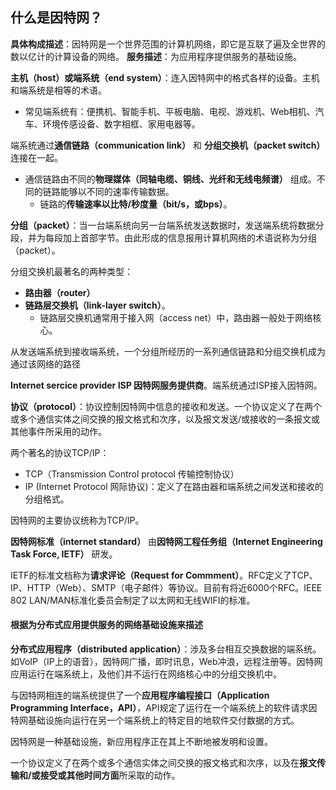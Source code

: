 ## 什么是因特网？
**具体构成描述**：因特网是一个世界范围的计算机网络，即它是互联了遍及全世界的数以亿计的计算设备的网络。
**服务描述**：为应用程序提供服务的基础设施。

**主机（host）或端系统（end system）**：连入因特网中的格式各样的设备。主机和端系统是相等的术语。
- 常见端系统有：便携机、智能手机、平板电脑、电视、游戏机、Web相机、汽车、环境传感设备、数字相框、家用电器等。

端系统通过**通信链路（communication link）** 和 **分组交换机（packet switch）** 连接在一起。

- 通信链路由不同的**物理媒体（同轴电缆、铜线、光纤和无线电频谱）** 组成。不同的链路能够以不同的速率传输数据。
    - 链路的**传输速率以比特/秒度量（bit/s，或bps）**。

**分组（packet）**：当一台端系统向另一台端系统发送数据时，发送端系统将数据分段，并为每段加上首部字节。由此形成的信息报用计算机网络的术语说称为分组（packet）。

分组交换机最著名的两种类型：
- **路由器（router）**
- **链路层交换机（link-layer switch）**。
    - 链路层交换机通常用于接入网（access net）中，路由器一般处于网络核心。

从发送端系统到接收端系统，一个分组所经历的一系列通信链路和分组交换机成为通过该网络的路径

**Internet sercice provider ISP 因特网服务提供商**。端系统通过ISP接入因特网。

**协议（protocol）**：协议控制因特网中信息的接收和发送。一个协议定义了在两个或多个通信实体之间交换的报文格式和次序，以及报文发送/或接收的一条报文或其他事件所采用的动作。

两个著名的协议TCP/IP：

- TCP（Transmission Control protocol 传输控制协议）
- IP (Internet Protocol 网际协议)：定义了在路由器和端系统之间发送和接收的分组格式。

因特网的主要协议统称为TCP/IP。

**因特网标准（internet standard）** 由**因特网工程任务组（Internet Engineering Task Force, IETF）** 研发。

IETF的标准文档称为**请求评论（Request for Commment）**。RFC定义了TCP、IP、HTTP（Web）、SMTP（电子邮件）等协议。目前有将近6000个RFC。IEEE 802 LAN/MAN标准化委员会制定了以太网和无线WIFI的标准。


#### 根据为分布式应用提供服务的网络基础设施来描述

**分布式应用程序（distributed application）**：涉及多台相互交换数据的端系统。如VoIP（IP上的语音），因特网广播，即时讯息，Web冲浪，远程注册等。因特网应用运行在端系统上，及他们并不运行在网络核心中的分组交换机中。

与因特网相连的端系统提供了一个**应用程序编程接口（Application Programming Interface，API）**，API规定了运行在一个端系统上的软件请求因特网基础设施向运行在另一个端系统上的特定目的地软件交付数据的方式。

因特网是一种基础设施，新应用程序正在其上不断地被发明和设置。

一个协议定义了在两个或多个通信实体之间交换的报文格式和次序，以及在**报文传输和/或接受或其他时间方面**所采取的动作。


